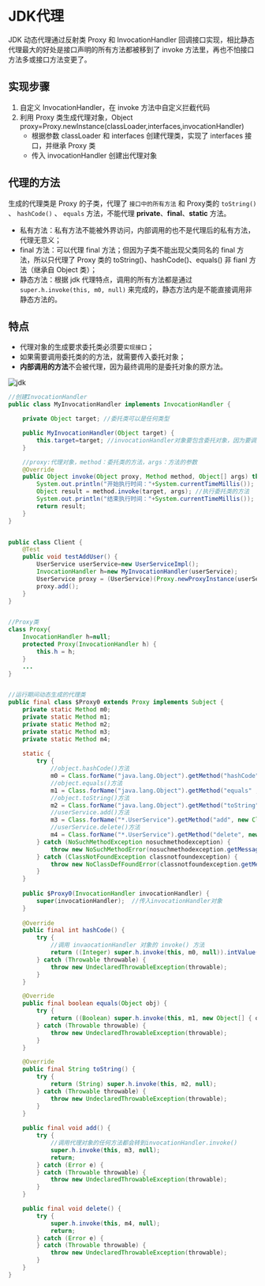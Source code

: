 # JDK代理

JDK 动态代理通过反射类 Proxy 和 InvocationHandler 回调接口实现，相比静态代理最大的好处是接口声明的所有方法都被移到了 invoke 方法里，再也不怕接口方法多或接口方法变更了。

## 实现步骤

1. 自定义 InvocationHandler，在 invoke 方法中自定义拦截代码
2. 利用 Proxy 类生成代理对象，Object proxy=Proxy.newInstance(classLoader,interfaces,invocationHandler)
   - 根据参数 classLoader 和 interfaces 创建代理类，实现了 interfaces 接口，并继承 Proxy 类
   - 传入 invocationHandler 创建出代理对象

## 代理的方法

生成的代理类是 Proxy 的子类，代理了 `接口中的所有方法`  和 Proxy类的 `toString()`   、 `hashCode()`  、 `equals` 方法，不能代理 **private**、**final**、**static** 方法。

- 私有方法：私有方法不能被外界访问，内部调用的也不是代理后的私有方法，代理无意义；
- final 方法：可以代理 final 方法；但因为子类不能出现父类同名的 final 方法，所以只代理了 Proxy 类的 toString()、hashCode()、equals() 非 fianl 方法（继承自 Object 类）；
- 静态方法：根据 jdk 代理特点，调用的所有方法都是通过` super.h.invoke(this, m0, null)` 来完成的，静态方法内是不能直接调用非静态方法的。

## 特点

- 代理对象的生成要求委托类必须要`实现接口`；
- 如果需要调用委托类的的方法，就需要传入委托对象；
- **内部调用的方法**不会被代理，因为最终调用的是委托对象的原方法。

![jdk](http://wx4.sinaimg.cn/large/9e6aadb3gy1fmy6oxu8wnj20lr0d9dhh.jpg)

```java
//创建InvocationHandler
public class MyInvocationHandler implements InvocationHandler {

	private Object target; //委托类可以是任何类型

	public MyInvocationHandler(Object target) {
		this.target=target; //invocationHandler对象要包含委托对象，因为要调用委托对象的方法
	}

    //proxy:代理对象，method：委托类的方法，args：方法的参数
	@Override
	public Object invoke(Object proxy, Method method, Object[] args) throws Throwable {
		System.out.println("开始执行时间："+System.currentTimeMillis());
		Object result = method.invoke(target, args); //执行委托类的方法
		System.out.println("结束执行时间："+System.currentTimeMillis());
		return result;
	}
}


public class Client {
	@Test
	public void testAddUser() {
		UserService userService=new UserServiceImpl();
		InvocationHandler h=new MyInvocationHandler(userService);
		UserService proxy = (UserService)(Proxy.newProxyInstance(userService.getClass().getClassLoader(), userService.getClass().getInterfaces(), h));
		proxy.add(); 
	}
}


//Proxy类
class Proxy{  
    InvocationHandler h=null;  
    protected Proxy(InvocationHandler h) {  
        this.h = h;  
    }  
    ...  
}


//运行期间动态生成的代理类
public final class $Proxy0 extends Proxy implements Subject {  
    private static Method m0;  
    private static Method m1;  
    private static Method m2;  
    private static Method m3;  
    private static Method m4;  
 
    static {  
        try {  
            //object.hashCode()方法
            m0 = Class.forName("java.lang.Object").getMethod("hashCode" , new Class[0]);
            //object.equals()方法
            m1 = Class.forName("java.lang.Object").getMethod("equals" , new Class[] { Class.forName("java.lang.Object") });
            //object.toString()方法
            m2 = Class.forName("java.lang.Object").getMethod("toString", new Class[0]);
            //userService.add()方法
            m3 = Class.forName("*.UserService").getMethod("add", new Class[0]);
            //userService.delete()方法
            m4 = Class.forName("*.UserService").getMethod("delete", new Class[0]);
        } catch (NoSuchMethodException nosuchmethodexception) {  
            throw new NoSuchMethodError(nosuchmethodexception.getMessage());  
        } catch (ClassNotFoundException classnotfoundexception) {  
            throw new NoClassDefFoundError(classnotfoundexception.getMessage());  
        }  
    }
  
    public $Proxy0(InvocationHandler invocationHandler) {  
        super(invocationHandler);  //传入invocationHandler对象
    }  
  
    @Override  
    public final int hashCode() {  
        try {  
          	//调用 invaocationHandler 对象的 invoke() 方法
            return ((Integer) super.h.invoke(this, m0, null)).intValue();
        } catch (Throwable throwable) {  
            throw new UndeclaredThrowableException(throwable);  
        }  
    }  

    @Override  
    public final boolean equals(Object obj) {  
        try {  
            return ((Boolean) super.h.invoke(this, m1, new Object[] { obj })) .booleanValue(); 
        } catch (Throwable throwable) {  
            throw new UndeclaredThrowableException(throwable);  
        }  
    }  

    @Override  
    public final String toString() {  
        try {  
            return (String) super.h.invoke(this, m2, null); 
        } catch (Throwable throwable) {  
            throw new UndeclaredThrowableException(throwable);  
        }  
    }  
   
    public final void add() {  
        try { 
          	//调用代理对象的任何方法都会转到invocationHandler.invoke()
            super.h.invoke(this, m3, null);  
            return;  
        } catch (Error e) {  
        } catch (Throwable throwable) {  
            throw new UndeclaredThrowableException(throwable);  
        }  
    }  

    public final void delete() {  
        try {  
            super.h.invoke(this, m4, null);  
            return;  
        } catch (Error e) {  
        } catch (Throwable throwable) {  
            throw new UndeclaredThrowableException(throwable);  
        }  
    }  
} 
```

